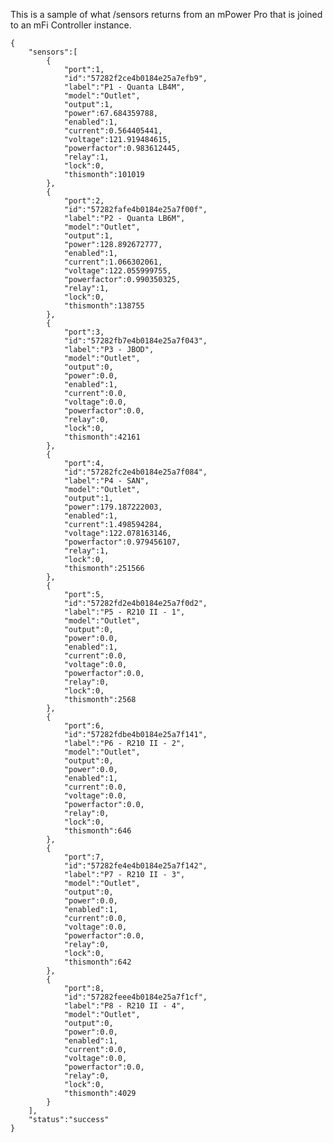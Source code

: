 This is a sample of what /sensors returns from an mPower Pro that is joined to an mFi Controller instance.

    {  
        "sensors":[  
            {  
                "port":1,
                "id":"57282f2ce4b0184e25a7efb9",
                "label":"P1 - Quanta LB4M",
                "model":"Outlet",
                "output":1,
                "power":67.684359788,
                "enabled":1,
                "current":0.564405441,
                "voltage":121.919484615,
                "powerfactor":0.983612445,
                "relay":1,
                "lock":0,
                "thismonth":101019
            },
            {  
                "port":2,
                "id":"57282fafe4b0184e25a7f00f",
                "label":"P2 - Quanta LB6M",
                "model":"Outlet",
                "output":1,
                "power":128.892672777,
                "enabled":1,
                "current":1.066302061,
                "voltage":122.055999755,
                "powerfactor":0.990350325,
                "relay":1,
                "lock":0,
                "thismonth":138755
            },
            {  
                "port":3,
                "id":"57282fb7e4b0184e25a7f043",
                "label":"P3 - JBOD",
                "model":"Outlet",
                "output":0,
                "power":0.0,
                "enabled":1,
                "current":0.0,
                "voltage":0.0,
                "powerfactor":0.0,
                "relay":0,
                "lock":0,
                "thismonth":42161
            },
            {  
                "port":4,
                "id":"57282fc2e4b0184e25a7f084",
                "label":"P4 - SAN",
                "model":"Outlet",
                "output":1,
                "power":179.187222003,
                "enabled":1,
                "current":1.498594284,
                "voltage":122.078163146,
                "powerfactor":0.979456107,
                "relay":1,
                "lock":0,
                "thismonth":251566
            },
            {  
                "port":5,
                "id":"57282fd2e4b0184e25a7f0d2",
                "label":"P5 - R210 II - 1",
                "model":"Outlet",
                "output":0,
                "power":0.0,
                "enabled":1,
                "current":0.0,
                "voltage":0.0,
                "powerfactor":0.0,
                "relay":0,
                "lock":0,
                "thismonth":2568
            },
            {  
                "port":6,
                "id":"57282fdbe4b0184e25a7f141",
                "label":"P6 - R210 II - 2",
                "model":"Outlet",
                "output":0,
                "power":0.0,
                "enabled":1,
                "current":0.0,
                "voltage":0.0,
                "powerfactor":0.0,
                "relay":0,
                "lock":0,
                "thismonth":646
            },
            {  
                "port":7,
                "id":"57282fe4e4b0184e25a7f142",
                "label":"P7 - R210 II - 3",
                "model":"Outlet",
                "output":0,
                "power":0.0,
                "enabled":1,
                "current":0.0,
                "voltage":0.0,
                "powerfactor":0.0,
                "relay":0,
                "lock":0,
                "thismonth":642
            },
            {  
                "port":8,
                "id":"57282feee4b0184e25a7f1cf",
                "label":"P8 - R210 II - 4",
                "model":"Outlet",
                "output":0,
                "power":0.0,
                "enabled":1,
                "current":0.0,
                "voltage":0.0,
                "powerfactor":0.0,
                "relay":0,
                "lock":0,
                "thismonth":4029
            }
        ],
        "status":"success"
    }
